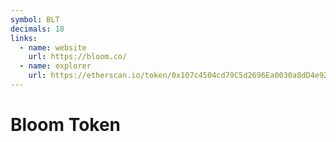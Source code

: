 ```yaml
---
symbol: BLT
decimals: 18
links:
  - name: website
    url: https://bloom.co/
  - name: explorer
    url: https://etherscan.io/token/0x107c4504cd79C5d2696Ea0030a8dD4e92601B82e
---
```


# Bloom Token
